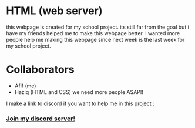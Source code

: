 # HTML (web server)
 this webpage is created for my school project. its still far from the goal but i have my friends helped me to make this webpage better. I wanted more people help me making this webpage since next week is the last week for my school project.

# Collaborators
- Afif (me)
- Haziq (HTML and CSS)
we need more people ASAP!!

I make a link to discord if you want to help me in this project :
### [Join my discord server!](https://discord.gg/CXf2XEY)
